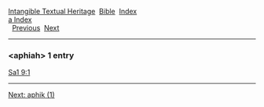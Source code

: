 [Intangible Textual Heritage](../../index)  [Bible](../index) 
[Index](index)   
[a Index](_a_)  
  [Previous](c00594)  [Next](c00596) 

------------------------------------------------------------------------

### &lt;aphiah&gt; 1 entry

[Sa1 9:1](../kjv/sa1009.htm#001)  

------------------------------------------------------------------------

[Next: aphik (1)](c00596)

